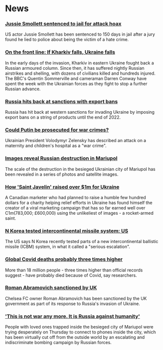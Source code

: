 # News
### [Jussie Smollett sentenced to jail for attack hoax](https://www.bbc.com/news/world-us-canada-60695975)
US actor Jussie Smollett has been sentenced to 150 days in jail after a jury found he lied to police about being the victim of a hate crime.
### [On the front line: If Kharkiv falls, Ukraine falls](https://www.bbc.com/news/world-europe-60693166)
In the early days of the invasion, Kharkiv in eastern Ukraine fought back a Russian armoured column. Since then, it has suffered nightly Russian airstrikes and shelling, with dozens of civilians killed and hundreds injured. The BBC's Quentin Sommerville and cameraman Darren Conway have spent the week with the Ukrainian forces as they fight to stop a further Russian advance. 
### [Russia hits back at sanctions with export bans](https://www.bbc.com/news/business-60689279)
Russia has hit back at western sanctions for invading Ukraine by imposing export bans on a string of products until the end of 2022.
### [Could Putin be prosecuted for war crimes?](https://www.bbc.com/news/world-60690688)
Ukrainian President Volodymyr Zelensky has described an attack on a maternity and children's hospital as a "war crime". 
### [Images reveal Russian destruction in Mariupol](https://www.bbc.com/news/world-europe-60695465)
The scale of the destruction in the besieged Ukrainian city of Mariupol has been revealed in a series of photos and satellite images.
### [How 'Saint Javelin' raised over $1m for Ukraine](https://www.bbc.com/news/world-us-canada-60700906)
A Canadian marketer who had planned to raise a humble few hundred dollars for a charity helping relief efforts in Ukraine has found himself the creator of a viral marketing campaign that has so far earned well over C$1m ($783,000; £600,000) using the unlikeliest of images - a rocket-armed saint. 
### [N Korea tested intercontinental missile system: US](https://www.bbc.com/news/world-asia-60702463)
The US says N Korea recently tested parts of a new intercontinental ballistic missile (ICBM) system, in what it called a "serious escalation".
### [Global Covid deaths probably three times higher](https://www.bbc.com/news/health-60690251)
More than 18 million people - three times higher than official records suggest - have probably died because of Covid, say researchers.
### [Roman Abramovich sanctioned by UK](https://www.bbc.com/news/uk-politics-60690362)
Chelsea FC owner Roman Abramovich has been sanctioned by the UK government as part of its response to Russia's invasion of Ukraine.
### ['This is not war any more. It is Russia against humanity'](https://www.bbc.com/news/world-europe-60690856)
People with loved ones trapped inside the besieged city of Mariupol were trying desperately on Thursday to connect to phones inside the city, which has been virtually cut off from the outside world by an escalating and indiscriminate bombing campaign by Russian forces.
